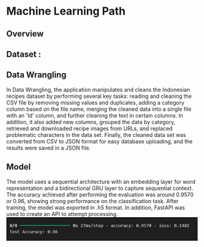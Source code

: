 # Machine Learning Path

## Overview

## Dataset :

## Data Wrangling
In Data Wrangling, the application manipulates and cleans the Indonesian recipes dataset by performing several key tasks: reading and cleaning the CSV file by removing missing values and duplicates, adding a category column based on the file name, merging the cleaned data into a single file with an 'Id' column, and further cleaning the text in certain columns. In addition, it also added new columns, grouped the data by category, retrieved and downloaded recipe images from URLs, and replaced problematic characters in the data set. Finally, the cleaned data set was converted from CSV to JSON format for easy database uploading, and the results were saved in a JSON file.

## Model
The model uses a sequential architecture with an embedding layer for word representation and a bidirectional GRU layer to capture sequential context. The accuracy achieved after performing the evaluation was around 0.9570 or 0.96, showing strong performance on the classification task. After training, the model was exported in .h5 format. In addition, FastAPI was used to create an API to attempt processing.
![alt text](accuracy.png)